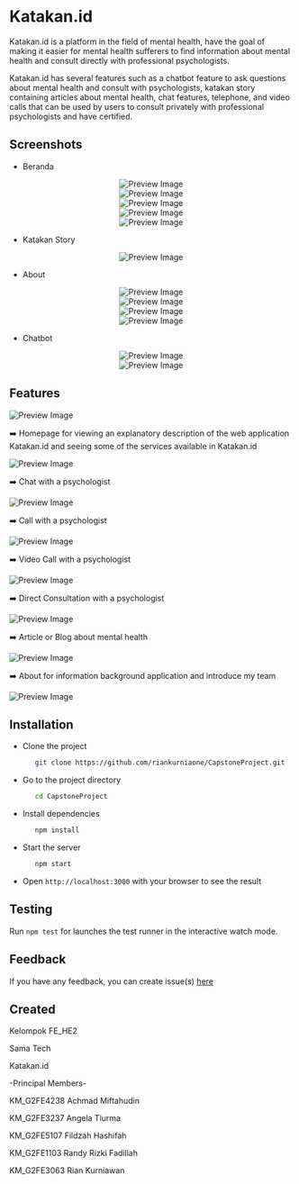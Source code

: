 # Katakan.id

Katakan.id is a platform in the field of mental health, have the goal of making it easier for mental health sufferers to find information about mental health and consult directly with professional psychologists. 

Katakan.id has several features such as a chatbot feature to ask questions about mental health and consult with psychologists, katakan story containing articles about mental health, chat features, telephone, and video calls that can be used by users to consult privately with professional psychologists and have certified.

## Screenshots

- Beranda

<center><img src="/docs/images/Home1.png" alt="Preview Image" /></center>
<center><img src="/docs/images/Home2.png" alt="Preview Image" /></center>
<center><img src="/docs/images/Home3.png" alt="Preview Image" /></center>
<center><img src="/docs/images/Home4.png" alt="Preview Image" /></center>
<center><img src="/docs/images/Home5.png" alt="Preview Image" /></center>

- Katakan Story

<center><img src="/docs/images/KatakanStory.png" alt="Preview Image" /></center>

- About

<center><img src="/docs/images/About1.png" alt="Preview Image" /></center>
<center><img src="/docs/images/About2.png" alt="Preview Image" /></center>
<center><img src="/docs/images/About3.png" alt="Preview Image" /></center>
<center><img src="/docs/images/About4.png" alt="Preview Image" /></center>

- Chatbot

<center><img src="/docs/images/Chatbot1.png" alt="Preview Image" /></center>
<center><img src="/docs/images/Chatbot2.png" alt="Preview Image" /></center>

## Features

<left><img src="/docs/images/home.png" alt="Preview Image" /></left>  

➡️ Homepage for viewing an explanatory description of the web application Katakan.id and seeing some of the services available in Katakan.id

<left><img src="/docs/images/text-icon.png" alt="Preview Image" /></left>

➡️ Chat with a psychologist

<left><img src="/docs/images/call-icon.png" alt="Preview Image" /></left>

➡️ Call with a psychologist

<left><img src="/docs/images/video call-icon.png" alt="Preview Image" /></left>

➡️ Video Call with a psychologist

<left><img src="/docs/images/Button-Konsultasi.PNG" alt="Preview Image" /></left>

➡️ Direct Consultation with a psychologist

<left><img src="/docs/images/article.png" alt="Preview Image" /></left>

➡️ Article or Blog about mental health

<left><img src="/docs/images/about.png" alt="Preview Image" /></left>

➡️ About for information background application and introduce my team

<left><img src="/docs/images/log-in.png" alt="Preview Image" /></left>

## Installation

- Clone the project
  ```bash
     git clone https://github.com/riankurniaone/CapstoneProject.git
  ```
- Go to the project directory
  ```bash
     cd CapstoneProject
  ```
- Install dependencies
  ```bash
     npm install
  ```
- Start the server
  ```bash
     npm start
  ```
- Open `http://localhost:3000` with your browser to see the result

## Testing

Run `npm test` for launches the test runner in the interactive watch mode.

## Feedback

If you have any feedback, you can create issue(s) [here](https://github.com/riankurniaone/CapstoneProject/issues)


## Created

Kelompok FE_HE2

Sama Tech

Katakan.id

-Principal Members-

KM_G2FE4238 Achmad Miftahudin

KM_G2FE3237 Angela Tiurma

KM_G2FE5107 Fildzah Hashifah

KM_G2FE1103 Randy Rizki Fadillah

KM_G2FE3063 Rian Kurniawan
